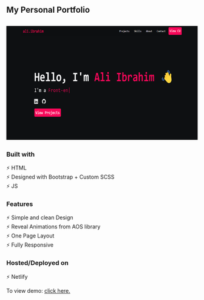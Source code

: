 ## My Personal Portfolio

<h2 align="center">
  <img src="/assets/img/portfolio.webp" alt="" width="600px" height="300px" />
  <br>
</h2>

### Built with

⚡️ HTML\
⚡️ Designed with Bootstrap + Custom SCSS\
⚡️ JS

### Features

⚡️ Simple and clean Design\
⚡️ Reveal Animations from AOS library\
⚡️ One Page Layout\
⚡️ Fully Responsive

### Hosted/Deployed on

⚡️ Netlify

To view demo: [click here.](https://alibrahim.netlify.app/)
